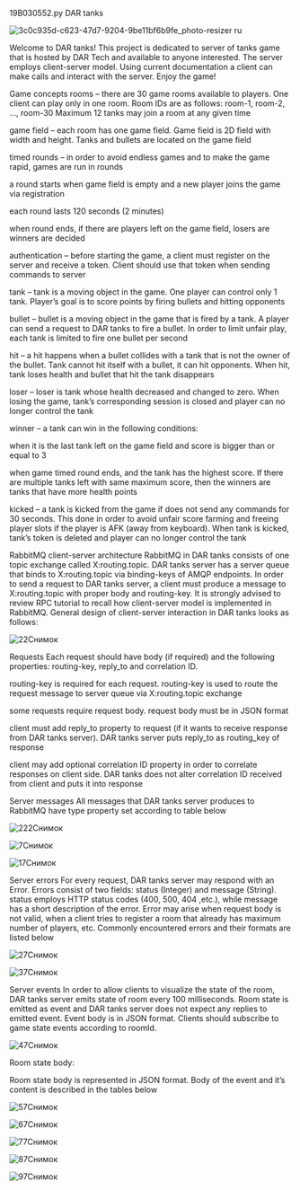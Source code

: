 19B030552.py DAR tanks


![3c0c935d-c623-47d7-9204-9be11bf6b9fe_photo-resizer ru](https://user-images.githubusercontent.com/57716933/101046635-654a9b00-35ab-11eb-98f1-7b70d9e7aab3.png)

Welcome to DAR tanks! 
This project is dedicated to server of tanks game that is hosted by DAR Tech and available to anyone interested. The server employs client-server model. Using current documentation a client can make calls and interact with the server. Enjoy the game!

Game concepts
rooms – there are 30 game rooms available to players. One client can play only in one room. Room IDs are as follows: room-1, room-2, …, room-30 Maximum 12 tanks may join a room at any given time

game field – each room has one game field. Game field is 2D field with width and height. Tanks and bullets are located on the game field

timed rounds – in order to avoid endless games and to make the game rapid, games are run in rounds

a round starts when game field is empty and a new player joins the game via registration

each round lasts 120 seconds (2 minutes)

when round ends, if there are players left on the game field, losers are winners are decided

authentication – before starting the game, a client must register on the server and receive a token. Client should use that token when sending commands to server

tank – tank is a moving object in the game. One player can control only 1 tank. Player’s goal is to score points by firing bullets and hitting opponents

bullet – bullet is a moving object in the game that is fired by a tank. A player can send a request to DAR tanks to fire a bullet. In order to limit unfair play, each tank is limited to fire one bullet per second

hit – a hit happens when a bullet collides with a tank that is not the owner of the bullet. Tank cannot hit itself with a bullet, it can hit opponents. When hit, tank loses health and bullet that hit the tank disappears

loser – loser is tank whose health decreased and changed to zero. When losing the game, tank’s corresponding session is closed and player can no longer control the tank

winner – a tank can win in the following conditions:

when it is the last tank left on the game field and score is bigger than or equal to 3

when game timed round ends, and the tank has the highest score. If there are multiple tanks left with same maximum score, then the winners are tanks that have more health points

kicked – a tank is kicked from the game if does not send any commands for 30 seconds. This done in order to avoid unfair score farming and freeing player slots if the player is AFK (away from keyboard). When tank is kicked, tank’s token is deleted and player can no longer control the tank

RabbitMQ client-server architecture
RabbitMQ in DAR tanks consists of one topic exchange called X:routing.topic. DAR tanks server has a server queue that binds to X:routing.topic via binding-keys of AMQP endpoints. In order to send a request to DAR tanks server, a client must produce a message to X:routing.topic with proper body and routing-key. It is strongly advised to review RPC tutorial to recall how client-server model is implemented in RabbitMQ. General design of client-server interaction in DAR tanks looks as follows:

![22Снимок](https://user-images.githubusercontent.com/57716933/101047664-34b73100-35ac-11eb-820c-14d6385e532a.PNG)

Requests
Each request should have body (if required) and the following properties: routing-key, reply_to and correlation ID.

routing-key is required for each request. routing-key is used to route the request message to server queue via X:routing.topic exchange

some requests require request body. request body must be in JSON format

client must add reply_to property to request (if it wants to receive response from DAR tanks server). DAR tanks server puts reply_to as routing_key of response

client may add optional correlation ID property in order to correlate responses on client side. DAR tanks does not alter correlation ID received from client and puts it into response

Server messages
All messages that DAR tanks server produces to RabbitMQ have type property set according to table below

![222Снимок](https://user-images.githubusercontent.com/57716933/101048135-98415e80-35ac-11eb-8b78-44cb01537250.PNG)

![7Снимок](https://user-images.githubusercontent.com/57716933/101048495-de96bd80-35ac-11eb-8c12-dd8a6d6c83b9.PNG)

![17Снимок](https://user-images.githubusercontent.com/57716933/101048750-1998f100-35ad-11eb-9e80-a82fdac3b029.PNG)

Server errors
For every request, DAR tanks server may respond with an Error. Errors consist of two fields: status (Integer) and message (String). status employs HTTP status codes (400, 500, 404 ,etc.), while message has a short description of the error. Error may arise when request body is not valid, when a client tries to register a room that already has maximum number of players, etc. Commonly encountered errors and their formats are listed below

![27Снимок](https://user-images.githubusercontent.com/57716933/101049049-59f86f00-35ad-11eb-9cca-d4420ff6e6d1.PNG)

![37Снимок](https://user-images.githubusercontent.com/57716933/101049192-7f857880-35ad-11eb-96e6-3b1b00c6b632.PNG)

Server events
In order to allow clients to visualize the state of the room, DAR tanks server emits state of room every 100 milliseconds. Room state is emitted as event and DAR tanks server does not expect any replies to emitted event. Event body is in JSON format. Clients should subscribe to game state events according to roomId. 

![47Снимок](https://user-images.githubusercontent.com/57716933/101049471-c1aeba00-35ad-11eb-9951-82b84d355f64.PNG)

Room state body:

Room state body is represented in JSON format. Body of the event and it’s content is described in the tables below

![57Снимок](https://user-images.githubusercontent.com/57716933/101049749-fe7ab100-35ad-11eb-98fd-7f843d7eb2f0.PNG)

![67Снимок](https://user-images.githubusercontent.com/57716933/101049975-371a8a80-35ae-11eb-8795-4d01f9ed2c70.PNG)

![77Снимок](https://user-images.githubusercontent.com/57716933/101050172-63cea200-35ae-11eb-8f97-571e33552c6b.PNG)

![87Снимок](https://user-images.githubusercontent.com/57716933/101050475-a2fcf300-35ae-11eb-8738-8a93f31e810e.PNG)

![97Снимок](https://user-images.githubusercontent.com/57716933/101050701-d63f8200-35ae-11eb-8ec0-eaf1dc228ca5.PNG)







